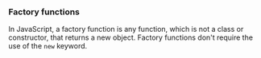 ### Factory functions

In JavaScript, a factory function is any function, which is not a class or constructor, that returns a new object.
Factory functions don't require the use of the `new` keyword.
